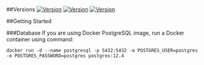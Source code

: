##Versions
[![Version](https://img.shields.io/static/v1?label=Express&message=4.17&color=blue)]()
[![Version](https://img.shields.io/static/v1?label=Angular&message=10.1.2&color=blue)]()
[![Version](https://img.shields.io/static/v1?label=PostgreSQL&message=12.4&color=blue)]()

##Getting Started

###Database
If you are using Docker PostgreSQL image, run a Docker container using command:

```
docker run -d --name postgresql -p 5432:5432 -e POSTGRES_USER=postgres -e POSTGRES_PASSWORD=postgres postgres:12.4
```
